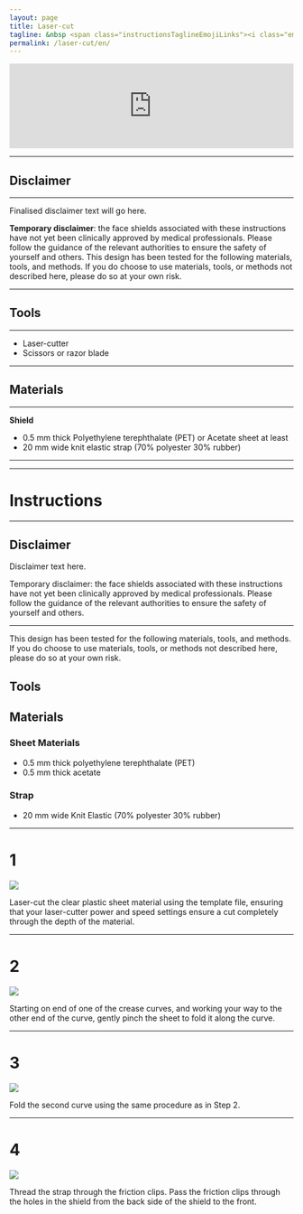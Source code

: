 ```yaml
---
layout: page
title: Laser-cut 
tagline: &nbsp <span class="instructionsTaglineEmojiLinks"><i class="em em-video_camera" aria-role="presentation" aria-label="VIDEO CAMERA"></i> <a href = "https://github.com/HappyShield/HappyShield/blob/master/TemplatesAndCNCFilesForScoringFoldingCutting/ShieldScoringFoldingCutting/DIYFromHome/SmileyFaceShieldCuttingTemplate_A4.pdf" ><i class="em em-triangular_ruler" aria-role="presentation" aria-label="TRIANGULAR RULER"></i></a></span>
permalink: /laser-cut/en/
---
```


<script src="https://snapwidget.com/js/snapwidget.js"></script>
<iframe src="https://snapwidget.com/embed/810074" class="snapwidget-widget" allowtransparency="true" frameborder="0" scrolling="no" style="border:none; overflow:hidden;  width:100%; "></iframe>

---

## Disclaimer

---

Finalised disclaimer text will go here. 

**Temporary disclaimer**: the face shields associated with these instructions have not yet been clinically approved by medical professionals. Please follow the guidance of the relevant authorities to ensure the safety of yourself and others. This design has been tested for the following materials, tools, and methods. If you do choose to use materials, tools, or methods not described here, please do so at your own risk.

--- 

## Tools

---

* Laser-cutter
* Scissors or razor blade

---

## Materials

---

**Shield**

* 0.5 mm thick Polyethylene terephthalate (PET) or Acetate sheet at least 
* 20 mm wide knit elastic strap (70% polyester 30% rubber)

---

---

# Instructions

---

## Disclaimer

Disclaimer text here. 

Temporary disclaimer: the face shields associated with these instructions have not yet been clinically approved by medical professionals. Please follow the guidance of the relevant authorities to ensure the safety of yourself and others.

---

This design has been tested for the following materials, tools, and methods. If you do choose to use materials, tools, or methods not described here, please do so at your own risk.

## Tools

## Materials

### Sheet Materials

* 0.5 mm thick polyethylene terephthalate (PET)
* 0.5 mm thick acetate

### Strap

* 20 mm wide Knit Elastic (70% polyester 30% rubber)

---

# 1

![](./Assets/Output/Steps/01.jpg)

Laser-cut the clear plastic sheet material using the template file, ensuring that your laser-cutter power and speed settings ensure a cut completely through the depth of the material.

---

# 2	

![](./Assets/Output/Steps/02.jpg)

Starting on end of one of the crease curves, and working your way to the other end of the curve, gently pinch the sheet to fold it along the curve. 

--- 

# 3 	

![](./Assets/Output/Steps/03.jpg)

Fold the second curve using the same procedure as in Step 2.

---

# 4	

![](./Assets/Output/Steps/04.jpg)

Thread the strap through the friction clips. Pass the friction clips through the holes in the shield from the back side of the shield to the front.


